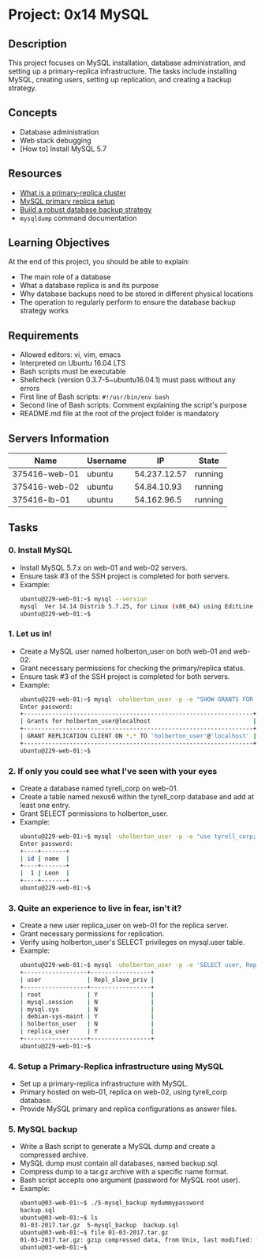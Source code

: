 # Project: 0x14 MySQL

## Description
This project focuses on MySQL installation, database administration, and setting up a primary-replica infrastructure. The tasks include installing MySQL, creating users, setting up replication, and creating a backup strategy.

## Concepts
- Database administration
- Web stack debugging
- [How to] Install MySQL 5.7

## Resources
- [What is a primary-replica cluster](https://www.digitalocean.com/community/tutorials/how-to-choose-a-redundancy-plan-to-ensure-high-availability#sql-replication)
- [MySQL primary replica setup](https://www.digitalocean.com/community/tutorials/how-to-set-up-replication-in-mysql)
- [Build a robust database backup strategy](https://www.databasejournal.com/ms-sql/developing-a-sql-server-backup-strategy/)
- `mysqldump` command documentation

## Learning Objectives
At the end of this project, you should be able to explain:
- The main role of a database
- What a database replica is and its purpose
- Why database backups need to be stored in different physical locations
- The operation to regularly perform to ensure the database backup strategy works

## Requirements
- Allowed editors: vi, vim, emacs
- Interpreted on Ubuntu 16.04 LTS
- Bash scripts must be executable
- Shellcheck (version 0.3.7-5~ubuntu16.04.1) must pass without any errors
- First line of Bash scripts: `#!/usr/bin/env bash`
- Second line of Bash scripts: Comment explaining the script's purpose
- README.md file at the root of the project folder is mandatory

## Servers Information
| Name           | Username | IP              | State   |
|----------------|----------|------------------|---------|
| 375416-web-01  | ubuntu   | 54.237.12.57    | running |
| 375416-web-02  | ubuntu   | 54.84.10.93     | running |
| 375416-lb-01   | ubuntu   | 54.162.96.5     | running |

## Tasks

### 0. Install MySQL
- Install MySQL 5.7.x on web-01 and web-02 servers.
- Ensure task #3 of the SSH project is completed for both servers.
- Example:
  ```bash
  ubuntu@229-web-01:~$ mysql --version
  mysql  Ver 14.14 Distrib 5.7.25, for Linux (x86_64) using EditLine wrapper
  ubuntu@229-web-01:~$
  ```

### 1. Let us in!
- Create a MySQL user named holberton_user on both web-01 and web-02.
- Grant necessary permissions for checking the primary/replica status.
- Ensure task #3 of the SSH project is completed for both servers.
- Example:
  ```bash
  ubuntu@229-web-01:~$ mysql -uholberton_user -p -e "SHOW GRANTS FOR 'holberton_user'@'localhost'"
  Enter password:
  +-----------------------------------------------------------------+
  | Grants for holberton_user@localhost                             |
  +-----------------------------------------------------------------+
  | GRANT REPLICATION CLIENT ON *.* TO 'holberton_user'@'localhost' |
  +-----------------------------------------------------------------+
  ubuntu@229-web-01:~$
  ```

### 2. If only you could see what I've seen with your eyes
- Create a database named tyrell_corp on web-01.
- Create a table named nexus6 within the tyrell_corp database and add at least one entry.
- Grant SELECT permissions to holberton_user.
- Example:
  ```bash
  ubuntu@229-web-01:~$ mysql -uholberton_user -p -e "use tyrell_corp; select * from nexus6"
  Enter password:
  +----+-------+
  | id | name  |
  +----+-------+
  |  1 | Leon  |
  +----+-------+
  ubuntu@229-web-01:~$
  ```

### 3. Quite an experience to live in fear, isn't it?
- Create a new user replica_user on web-01 for the replica server.
- Grant necessary permissions for replication.
- Verify using holberton_user's SELECT privileges on mysql.user table.
- Example:
  ```bash
  ubuntu@229-web-01:~$ mysql -uholberton_user -p -e 'SELECT user, Repl_slave_priv FROM mysql.user'
  +------------------+-----------------+
  | user             | Repl_slave_priv |
  +------------------+-----------------+
  | root             | Y               |
  | mysql.session    | N               |
  | mysql.sys        | N               |
  | debian-sys-maint | Y               |
  | holberton_user   | N               |
  | replica_user     | Y               |
  +------------------+-----------------+
  ubuntu@229-web-01:~$
  ```

### 4. Setup a Primary-Replica infrastructure using MySQL
- Set up a primary-replica infrastructure with MySQL.
- Primary hosted on web-01, replica on web-02, using tyrell_corp database.
- Provide MySQL primary and replica configurations as answer files.

### 5. MySQL backup
- Write a Bash script to generate a MySQL dump and create a compressed archive.
- MySQL dump must contain all databases, named backup.sql.
- Compress dump to a tar.gz archive with a specific name format.
- Bash script accepts one argument (password for MySQL root user).
- Example:
  ```bash
  ubuntu@03-web-01:~$ ./5-mysql_backup mydummypassword
  backup.sql
  ubuntu@03-web-01:~$ ls
  01-03-2017.tar.gz  5-mysql_backup  backup.sql
  ubuntu@03-web-01:~$ file 01-03-2017.tar.gz
  01-03-2017.tar.gz: gzip compressed data, from Unix, last modified: Wed Mar  1 23:38:09 2017
  ubuntu@03-web-01:~$
  ```
